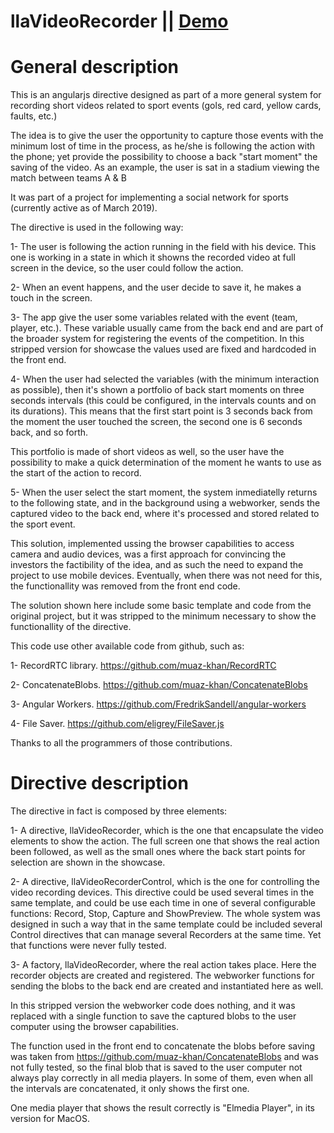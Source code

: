 # llaVideoRecorder || <a href="https://abpprkonsalting.github.io/llaVideoRecorder/" rel="nofollow">Demo</a>

General description
=======================

This is an angularjs directive designed as part of a more general system for recording short videos related to sport events (gols, red card, yellow cards, faults, etc.)

The idea is to give the user the opportunity to capture those events with the minimum lost of time in the process, as he/she is following the action with the phone; yet provide the possibility to choose a back "start moment" the saving of the video. As an example, the user is sat in a stadium viewing the match between teams A & B

It was part of a project for implementing a social network for sports (currently active as of March 2019).

The directive is used in the following way:

1- The user is following the action running in the field with his device. This one is working in a state in which it
showns the recorded video at full screen in the device, so the user could follow the action.

2- When an event happens, and the user decide to save it, he makes a touch in the screen.

3- The app give the user some variables related with the event (team, player, etc.). These variable usually came from
the back end and are part of the broader system for registering the events of the competition. In this stripped version for
showcase the values used are fixed and hardcoded in the front end.

4- When the user had selected the variables (with the minimum interaction as possible), then it's shown a portfolio of
back start moments on three seconds intervals (this could be configured, in the intervals counts and on its durations).
This means that the first start point is 3 seconds back from the moment the user touched the screen, the second one is
6 seconds back, and so forth.

This portfolio is made of short videos as well, so the user have the possibility to make a quick determination of the
moment he wants to use as the start of the action to record.

5- When the user select the start moment, the system inmediatelly returns to the following state, and in the background
using a webworker, sends the captured video to the back end, where it's processed and stored related to the sport event. 

This solution, implemented ussing the browser capabilities to access camera and audio devices, was a first approach
for convincing the investors the factibility of the idea, and as such the need to expand the project to use mobile
devices. Eventually, when there was not need for this, the functionallity was removed from the front end code.

The solution shown here include some basic template and code from the original project, but it was stripped to the
minimum necessary to show the functionallity of the directive.


This code use other available code from github, such as:

1- RecordRTC library. https://github.com/muaz-khan/RecordRTC

2- ConcatenateBlobs. https://github.com/muaz-khan/ConcatenateBlobs

3- Angular Workers. https://github.com/FredrikSandell/angular-workers

4- File Saver. https://github.com/eligrey/FileSaver.js

Thanks to all the programmers of those contributions.

Directive description
=======================

The directive in fact is composed by three elements:

1- A directive, llaVideoRecorder, which is the one that encapsulate the video elements to show the action. The full screen
one that shows the real action been followed, as well as the small ones where the back start points for selection are shown in the showcase.

2- A directive, llaVideoRecorderControl, which is the one for controlling the video recording devices. This directive could be
used several times in the same template, and could be use each time in one of several configurable functions: Record, Stop, Capture and ShowPreview. The whole system was designed in such a way that in the same template could be included several Control directives that can manage several Recorders at the same time. Yet that functions were never fully tested.

3- A factory, llaVideoRecorder, where the real action takes place. Here the recorder objects are created and registered. The webworker functions for sending the blobs to the back end are created and instantiated here as well.

In this stripped version the webworker code does nothing, and it was replaced with a single function to save the captured blobs to the user computer using the browser capabilities.

The function used in the front end to concatenate the blobs before saving was taken from https://github.com/muaz-khan/ConcatenateBlobs and was not fully tested, so the final blob that is saved to the user computer not always play correctly in all media players. In some of them, even when all the intervals are concatenated, it only shows the first one.

One media player that shows the result correctly is "Elmedia Player", in its version for MacOS.



